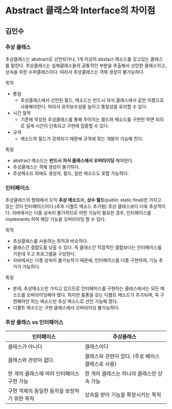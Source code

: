 # Abstract 클래스와 Interface의 차이점
## 김민수

### 추상 클래스

추상클래스는 abstract로 선언되거나, 1개 이상의 abstact 메소드를 갖고있는 클래스를 말한다. 추상클래스는 실체클래스들의 공통적인 부분을 추출해서 선언한 클래스이고, 상속을 위한 수퍼클래스이다. 따라서 추상클래스는 객체 생성이 불가능하다.

목적

- 통일
  - 추상클래스에서 선언된 필드, 메소드는 반드시 자식 클래스에서 같은 이름으로 사용해야한다. 따라서 유지보수성을 높이고 통일성을 유지할 수 있다.
- 시간 절약
  - 기존에 작성된 추상클래스를 통해 주어지는 필드와 메소드를 구현만 하면 되므로 설계 시간이 단축되고 구현에 집중할 수 있다.
- 규격
  - 메소드와 필드가 강제되기 때문에 규격에 맞는 개발이 가능해 진다.

특징

- abstract 메소드는 **반드시 자식 클래스에서 오버라이딩** 해야한다.
- 추상클래스는 객체 생성이 불가하다.
- 추상메소드 외에도 생성자, 필드, 일반 메소드도 포함 가능하다.

### 인터페이스

추상클래스의 형태에서 오직 **추상 메소드**와, **상수 필드**(public static final)만 가지고 있는 것이 인터페이스이다.(추후 디폴트 메소드 추가됨) 추상 클래스보다 더욱 추상적이다. 자바에서는 다중 상속이 불가하므로 어떤 기능이 필요한 경우, 인터페이스를 implements 하여 해당 기능을 오버라이딩 할 수 있다.

목적

- 추상클래스를 사용하는 목적과 비슷하다.
- 클래스간 결합도를 낮출 수 있다. 즉 클래스간 직접적인 결합보다는 인터페이스를 가운데 두고 프로그램을 구성한다.
- 자바에서는 다중 상속이 불가능하기 때문에, 인터페이스를 다중 구현하여, 기능 추가가 가능하다.

특징

- 본래, 추상메소드만 가지고 있으므로 인터페이스를 구현하는 클래스에서는 모든 메소드를 오버라이딩해야 했다. 하지만 몸통을 갖는 디폴트 메소드가 추가되며, 꼭 구현해야만 하는 메소드만 추상 메소드로 선언 가능해 졌다.
- 디폴트 메소드는 구현 클래스에서 오버라이딩 불가능하다.

### 추상 클래스 vs 인터페이스

| **인터페이스**                               | **추상클래스**                                    |
| -------------------------------------------- | ------------------------------------------------- |
| 클래스가 아니다                              | 클래스이다                                        |
| 클래스와 관련이 없다.                        | 클래스와 관련이 있다. (주로 베이스 클래스로 사용) |
| 한 개의 클래스에 여러 인터페이스 구현 가능   | 한 개의 클래스는 하나의 클래스만 상속 가능        |
| 구현 객체의 동일한 동작을 보장하기 위한 목적 | 상속을 받아 기능을 확장시키는 목적                |
